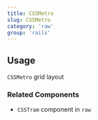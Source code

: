 ```yaml
---
title: CSSMetro
slug: CSSMetro
category: 'raw'
group: 'rails'
---
```


## Usage

`CSSMetro` grid layout

### Related Components

- `CSSTram` component in `raw`
